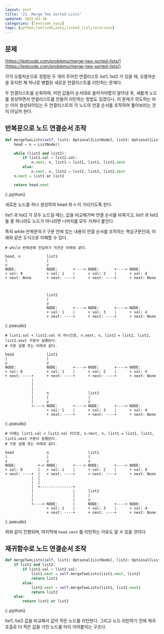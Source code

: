 ```yaml
---
layout: post
title: "21. Merge Two Sorted Lists"
updated: 2022-03-30
categories: [leetcode_easy]
tags: [python,leetcode,easy,linked_list,recursion]
---
```


## 문제

[https://leetcode.com/problems/merge-two-sorted-lists/](https://leetcode.com/problems/merge-two-sorted-lists/)

각각 오름차순으로 정렬된 두 개의 주어진 연결리스트 list1, list2 가 있을 때, 오름차순을 유지한 채 하나로 병합된 새로운 연결리스트를 리턴하는 문제다.

두 연결리스트를 순회하여, 어떤 값들이 순서대로 들어가야할지 알아낸 후, 새롭게 노드를 생성하면서 연결리스트를 만들어 리턴하는 방법도 있겠으나, 이 문제가 의도하는 바는 이미 생성되어있는 두 연결리스트의 각 노드의 연결 순서를 조작하여 풀어보라는 것이 아닐까 한다.

## 반복문으로 노드 연결순서 조작

```python
def mergeTwoLists(self, list1: Optional[ListNode], list2: Optional[ListNode]) -> Optional[ListNode]:
    head = n = ListNode()

    while (list1 and list2):
        if list1.val < list2.val:
            n.next, n, list1 = list1, list1, list1.next
        else:
            n.next, n, list2 = list2, list2, list2.next
    n.next = list1 or list2

    return head.next
```
{:.python}

새로운 노드를 하나 생성하여 head 와 n 이 가리키도록 한다.

list1 과 list2 가 모두 노드일 때는, 값을 비교해가며 연결 순서를 바꿔가고, list1 과 list2 둘 중 하나라도 노드가 아니라면 나머지를 모두 가져다 붙인다.

특히 while 반복문의 if 구문 안에 있는 내용이 연결 순서를 조작하는 핵심구문인데, 아래와 같은 도식으로 이해할 수 있다.

```pseudo
# while 반복문에 진입하기 직전은 아래와 같다.

head, n            list1
|                  |
ṿ                  ṿ
NODE:              NODE:       +----> NODE:       +----> NODE:
+ val: 0           + val: 1    |      + val: 2    |      + val: 4
+ next: None       + next: ----+      + next: ----+      + next: None



                   list2
                   |
                   ṿ
                   NODE:       +----> NODE:       +----> NODE:
                   + val: 1    |      + val: 3    |      + val: 4
                   + next: ----+      + next: ----+      + next: None
```
{:.pseudo}

```pseudo
# list1.val < list2.val 이 아니므로, n.next, n, list2 = list2, list2, list2.next 구문이 실행된다.
# 구문 실행 후는 아래과 같다.

head               list1
|                  |
ṿ                  ṿ
NODE:              NODE:       +----> NODE:       +----> NODE:
+ val: 0           + val: 1    |      + val: 2    |      + val: 4
+ next: ----+      + next: ----+      + next: ----+      + next: None
            |
            |
            |
            |      n                  list2
            |      |                  |
            |      ṿ                  ṿ
            +----> NODE:       +----> NODE:       +----> NODE:
                   + val: 1    |      + val: 3    |      + val: 4
                   + next: ----+      + next: ----+      + next: None
```
{:.pseudo}

```pseudo
# 이제는 list1.val < list2.val 이므로, n.next, n, list1 = list1, list1, list1.next 구문이 실행된다.
# 구문 실행 후는 아래과 같다.

head               n                  list1
|                  |                  |
ṿ                  ṿ                  ṿ
NODE:          +-> NODE:       +----> NODE:       +----> NODE:
+ val: 0       |   + val: 1    |      + val: 2    |      + val: 4
+ next: ----+  |   + next: ----+      + next: ----+      + next: None
            |  |
            |  |
            |  +---------------+
            |                  |      list2
            |                  |      |
            |                  |      ṿ
            +----> NODE:       |      NODE:       +----> NODE:
                   + val: 1    |      + val: 3    |      + val: 4
                   + next: ----+      + next: ----+      + next: None
```
{:.pseudo}

위와 같이 진행되며, 마지막에 `head.next` 를 리턴하는 이유도 알 수 있을 것이다.

## 재귀함수로 노드 연결순서 조작

```python
def mergeTwoLists(self, list1: Optional[ListNode], list2: Optional[ListNode]) -> Optional[ListNode]:
    if list1 and list2:
        if list1.val < list2.val:
            list1.next = self.mergeTwoLists(list1.next, list2)
            return list1
        else:
            list2.next = self.mergeTwoLists(list1, list2.next)
            return list2
    else:
        return list1 or list2
```
{:.python}

list1, list2 값을 비교해서 값이 작은 노드를 리턴한다. 그리고 노드 리턴하기 전에 재귀호출로 더 작은 값을 가진 노드를 미리 이어붙이는 구조다.
